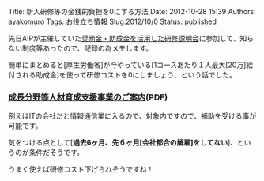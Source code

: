 Title: 新人研修等の金銭的負担を0にする方法
Date: 2012-10-28 15:39
Authors: ayakomuro
Tags:  お役立ち情報
Slug:2012/10/0
Status: published

先日AIPが主催していた[奨励金・助成金を活用した研修説明会](http://www.npo-aip.or.jp/course/ks_121024.html)に参加して、知らない制度等あったので、記録の為メモします。








簡単にまとめると[厚生労働省]が今やっている[1コースあたり１人最大[20万]給付される助成金]を使って研修コストを0にしましょう、という話でした。







### [成長分野等人材育成支援事業のご案内](http://www.mhlw.go.jp/general/seido/josei/kyufukin/dl/f-top-c.pdf)(PDF)











例えばITの会社だと情報通信業に入るので、対象内ですので、補助を受ける事が可能です。









気をつける点として[**過去6ヶ月、先６ヶ月[会社都合の解雇]をしてない**]、というのが条件だそうです。









うまく使えば研修コスト下げられそうですね！










